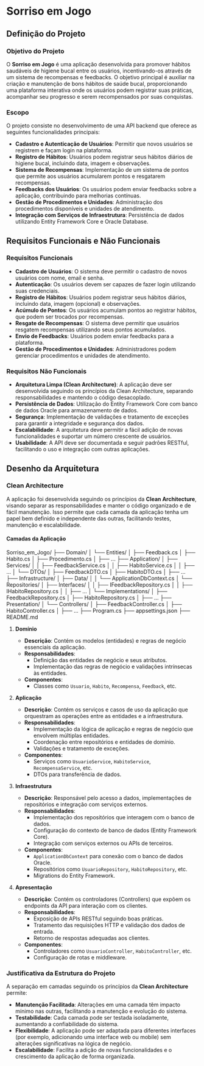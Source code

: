 # Sorriso em Jogo

## Definição do Projeto

### Objetivo do Projeto

O **Sorriso em Jogo** é uma aplicação desenvolvida para promover hábitos saudáveis de higiene bucal entre os usuários, incentivando-os através de um sistema de recompensas e feedbacks. O objetivo principal é auxiliar na criação e manutenção de bons hábitos de saúde bucal, proporcionando uma plataforma interativa onde os usuários podem registrar suas práticas, acompanhar seu progresso e serem recompensados por suas conquistas.

### Escopo

O projeto consiste no desenvolvimento de uma API backend que oferece as seguintes funcionalidades principais:

- **Cadastro e Autenticação de Usuários**: Permitir que novos usuários se registrem e façam login na plataforma.
- **Registro de Hábitos**: Usuários podem registrar seus hábitos diários de higiene bucal, incluindo data, imagem e observações.
- **Sistema de Recompensas**: Implementação de um sistema de pontos que permite aos usuários acumularem pontos e resgatarem recompensas.
- **Feedbacks dos Usuários**: Os usuários podem enviar feedbacks sobre a aplicação, contribuindo para melhorias contínuas.
- **Gestão de Procedimentos e Unidades**: Administração dos procedimentos disponíveis e unidades de atendimento.
- **Integração com Serviços de Infraestrutura**: Persistência de dados utilizando Entity Framework Core e Oracle Database.

## Requisitos Funcionais e Não Funcionais

### Requisitos Funcionais

- **Cadastro de Usuários**: O sistema deve permitir o cadastro de novos usuários com nome, email e senha.
- **Autenticação**: Os usuários devem ser capazes de fazer login utilizando suas credenciais.
- **Registro de Hábitos**: Usuários podem registrar seus hábitos diários, incluindo data, imagem (opcional) e observações.
- **Acúmulo de Pontos**: Os usuários acumulam pontos ao registrar hábitos, que podem ser trocados por recompensas.
- **Resgate de Recompensas**: O sistema deve permitir que usuários resgatem recompensas utilizando seus pontos acumulados.
- **Envio de Feedbacks**: Usuários podem enviar feedbacks para a plataforma.
- **Gestão de Procedimentos e Unidades**: Administradores podem gerenciar procedimentos e unidades de atendimento.

### Requisitos Não Funcionais

- **Arquitetura Limpa (Clean Architecture)**: A aplicação deve ser desenvolvida seguindo os princípios da Clean Architecture, separando responsabilidades e mantendo o código desacoplado.
- **Persistência de Dados**: Utilização do Entity Framework Core com banco de dados Oracle para armazenamento de dados.
- **Segurança**: Implementação de validações e tratamento de exceções para garantir a integridade e segurança dos dados.
- **Escalabilidade**: A arquitetura deve permitir a fácil adição de novas funcionalidades e suportar um número crescente de usuários.
- **Usabilidade**: A API deve ser documentada e seguir padrões RESTful, facilitando o uso e integração com outras aplicações.

## Desenho da Arquitetura

### Clean Architecture

A aplicação foi desenvolvida seguindo os princípios da **Clean Architecture**, visando separar as responsabilidades e manter o código organizado e de fácil manutenção. Isso permite que cada camada da aplicação tenha um papel bem definido e independente das outras, facilitando testes, manutenção e escalabilidade.

#### Camadas da Aplicação

Sorriso_em_Jogo/
├── Domain/
│   └── Entities/
│       ├── Feedback.cs
│       ├── Habito.cs
│       ├── Procedimento.cs
│       ├── ...
├── Application/
│   ├── Services/
│   │   ├── FeedbackService.cs
│   │   ├── HabitoService.cs
│   │   ├── ...
│   └── DTOs/
│       ├── FeedbackDTO.cs
│       ├── HabitoDTO.cs
│       ├── ...
├── Infrastructure/
│   ├── Data/
│   │   └── ApplicationDbContext.cs
│   └── Repositories/
│       ├── Interfaces/
│       │   ├── IFeedbackRepository.cs
│       │   ├── IHabitoRepository.cs
│       │   ├── ...
│       └── Implementations/
│           ├── FeedbackRepository.cs
│           ├── HabitoRepository.cs
│           ├── ...
├── Presentation/
│   └── Controllers/
│       ├── FeedbackController.cs
│       ├── HabitoController.cs
│       ├── ...
├── Program.cs
├── appsettings.json
├── README.md


1. **Domínio**
   - **Descrição**: Contém os modelos (entidades) e regras de negócio essenciais da aplicação.
   - **Responsabilidades**:
     - Definição das entidades de negócio e seus atributos.
     - Implementação das regras de negócio e validações intrínsecas às entidades.
   - **Componentes**:
     - Classes como `Usuario`, `Habito`, `Recompensa`, `Feedback`, etc.

2. **Aplicação**
   - **Descrição**: Contém os serviços e casos de uso da aplicação que orquestram as operações entre as entidades e a infraestrutura.
   - **Responsabilidades**:
     - Implementação da lógica de aplicação e regras de negócio que envolvem múltiplas entidades.
     - Coordenação entre repositórios e entidades de domínio.
     - Validações e tratamento de exceções.
   - **Componentes**:
     - Serviços como `UsuarioService`, `HabitoService`, `RecompensaService`, etc.
     - DTOs para transferência de dados.

3. **Infraestrutura**
   - **Descrição**: Responsável pelo acesso a dados, implementações de repositórios e integração com serviços externos.
   - **Responsabilidades**:
     - Implementação dos repositórios que interagem com o banco de dados.
     - Configuração do contexto de banco de dados (Entity Framework Core).
     - Integração com serviços externos ou APIs de terceiros.
   - **Componentes**:
     - `ApplicationDbContext` para conexão com o banco de dados Oracle.
     - Repositórios como `UsuarioRepository`, `HabitoRepository`, etc.
     - Migrations do Entity Framework.

4. **Apresentação**
   - **Descrição**: Contém os controladores (Controllers) que expõem os endpoints da API para interação com os clientes.
   - **Responsabilidades**:
     - Exposição de APIs RESTful seguindo boas práticas.
     - Tratamento das requisições HTTP e validação dos dados de entrada.
     - Retorno de respostas adequadas aos clientes.
   - **Componentes**:
     - Controladores como `UsuarioController`, `HabitoController`, etc.
     - Configuração de rotas e middleware.

### Justificativa da Estrutura do Projeto

A separação em camadas seguindo os princípios da **Clean Architecture** permite:

- **Manutenção Facilitada**: Alterações em uma camada têm impacto mínimo nas outras, facilitando a manutenção e evolução do sistema.
- **Testabilidade**: Cada camada pode ser testada isoladamente, aumentando a confiabilidade do sistema.
- **Flexibilidade**: A aplicação pode ser adaptada para diferentes interfaces (por exemplo, adicionando uma interface web ou mobile) sem alterações significativas na lógica de negócio.
- **Escalabilidade**: Facilita a adição de novas funcionalidades e o crescimento da aplicação de forma organizada.

